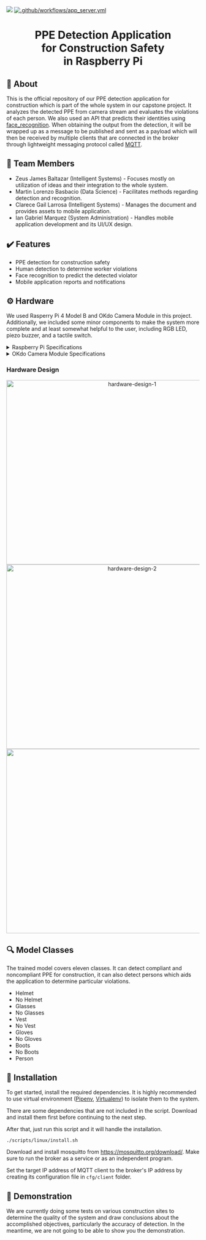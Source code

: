 [![](https://img.shields.io/badge/TIP-Quezon%20City-yellow)](https://tip.edu.ph/)
[![.github/workflows/app_server.yml](https://github.com/cpe-pd/rpi-camera/actions/workflows/app_server.yml/badge.svg?event=push)](https://github.com/cpe-pd/rpi-camera/actions/workflows/app_server.yml)

<h1 align="center">PPE Detection Application<br>for Construction Safety<br>in Raspberry Pi</h1>

## 📓 About
This is the official repository of our PPE detection application for construction which is part of the whole system in our capstone project. It analyzes the detected PPE from camera stream and evaluates the violations of each person. We also used an API that predicts their identities using [face_recognition](https://github.com/ageitgey/face_recognition). When obtaining the output from the detection, it will be wrapped up as a message to be published and sent as a payload which will then be received by multiple clients that are connected in the broker through lightweight messaging protocol called [MQTT](https://en.wikipedia.org/wiki/MQTT).

## 🤝 Team Members
- Zeus James Baltazar (Intelligent Systems) - Focuses mostly on utilization of ideas and their integration to the whole system.
- Martin Lorenzo Basbacio (Data Science) - Facilitates methods regarding detection and recognition.
- Clarece Gail Larrosa (Intelligent Systems) - Manages the document and provides assets to mobile application.
- Ian Gabriel Marquez (System Administration) - Handles mobile application development and its UI/UX design.

## ✔️ Features
- PPE detection for construction safety
- Human detection to determine worker violations
- Face recognition to predict the detected violator
- Mobile application reports and notifications

## ⚙️ Hardware
We used Rasperry Pi 4 Model B and OKdo Camera Module in this project. Additionally, we included some minor components to make the system more complete and at least somewhat helpful to the user, including RGB LED, piezo buzzer, and a tactile switch.

<details>
  <summary>Raspberry Pi Specifications</summary>
  <br>
  <table>
    <tbody>
      <tr>
        <td align="center">CPU</td>
        <td align="center">BCM2835 ARM Quad-Core 64-bit @ 1.8GHz</td>
      </tr>
      <tr>
        <td align="center">OS</td>
        <td align="center">Debian GNU/Linux 11 (bullseye) aarch64</td>
      </tr>
      <tr>
        <td align="center">RAM</td>
        <td align="center">8 GB</td>
      </tr>
    </tbody>
  </table>
</details>

<details>
  <summary>OKdo Camera Module Specifications</summary>
  <br>
  <table>
    <tbody>
      <tr>
        <td align="center">Sensor</td>
        <td align="center">5MP OV5647</td>
      </tr>
      <tr>
        <td align="center">Resolution</td>
        <td align="center">1080p</td>
      </tr>
      <tr>
        <td align="center">FPS</td>
        <td align="center">30</td>
      </tr>
    </tbody>
  </table>
</details>

### Hardware Design
<p align="center">
  <img src="https://user-images.githubusercontent.com/39390245/221418865-82400ab6-caf6-484a-9d54-ca28c0866e41.png" width=640 height=480 alt="hardware-design-1">
  <br>
  <img src="https://user-images.githubusercontent.com/39390245/221419473-27658a5d-7759-404a-853e-e95269814909.png" width=640 height=480 alt="hardware-design-2">
  <br>
  <img src="https://user-images.githubusercontent.com/39390245/221419072-ac3a7018-7ec4-4521-84a1-b8b0446808b0.png" width=640 height=480 alt"hardware-design-3">
</p>

## 🔍 Model Classes
The trained model covers eleven classes. It can detect compliant and noncompliant PPE for construction, it can also detect persons which aids the application to determine particular violations.
<ul>
  <li>Helmet</li>
  <li>No Helmet</li>
  <li>Glasses</li>
  <li>No Glasses</li>
  <li>Vest</li>
  <li>No Vest</li>
  <li>Gloves</li>
  <li>No Gloves</li>
  <li>Boots</li>
  <li>No Boots</li>
  <li>Person</li>
</ul>

## 🚀 Installation
To get started, install the required dependencies. It is highly recommended to use virtual environment ([Pipenv](https://pypi.org/project/pipenv/), [Virtualenv](https://pypi.org/project/virtualenv/)) to isolate them to the system. 

There are some dependencies that are not included in the script. Download and install them first before continuing to the next step. 

After that, just run this script and it will handle the installation.
```
./scripts/linux/install.sh
```

Download and install mosquitto from https://mosquitto.org/download/. Make sure to run the broker as a service or as an independent program.

Set the target IP address of MQTT client to the broker's IP address by creating its configuration file in ```cfg/client``` folder.

## 🎦 Demonstration
We are currently doing some tests on various construction sites to determine the quality of the system and draw conclusions about the accomplished objectives, particularly the accuracy of detection. In the meantime, we are not going to be able to show you the demonstration.
